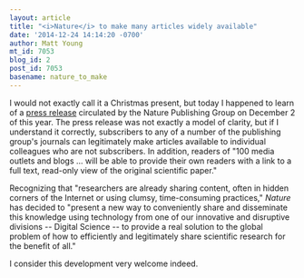 ```yaml
---
layout: article
title: "<i>Nature</i> to make many articles widely available"
date: '2014-12-24 14:14:20 -0700'
author: Matt Young
mt_id: 7053
blog_id: 2
post_id: 7053
basename: nature_to_make
---
```

I would not exactly call it a Christmas present, but today I happened to learn of a [press release](http://www.nature.com/press_releases/share-nature-content.html) circulated by the Nature Publishing Group on December 2 of this year. The press release was not exactly a model of clarity, but if I understand it correctly, subscribers to any of a number of the publishing group's journals can legitimately make articles available to individual colleagues who are not subscribers. In addition, readers of "100 media outlets and blogs ... will be able to provide their own readers with a link to a full text, read-only view of the original scientific paper." 

Recognizing that "researchers are already sharing content, often in hidden corners of the Internet or using clumsy, time-consuming practices," _Nature_ has decided to "present a new way to conveniently share and disseminate this knowledge using technology from one of our innovative and disruptive divisions -- Digital Science -- to provide a real solution to the global problem of how to efficiently and legitimately share scientific research for the benefit of all." 

I consider this development very welcome indeed.
